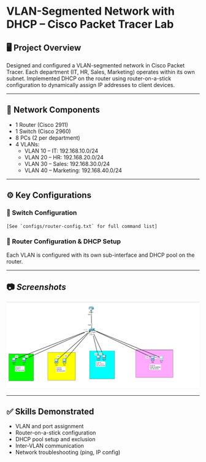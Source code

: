 # VLAN-Segmented Network with DHCP – Cisco Packet Tracer Lab

## 🖥️ Project Overview
Designed and configured a VLAN-segmented network in Cisco Packet Tracer. Each department (IT, HR, Sales, Marketing) operates within its own subnet. Implemented DHCP on the router using router-on-a-stick configuration to dynamically assign IP addresses to client devices.

---

## 🧱 Network Components
- 1 Router (Cisco 2911)
- 1 Switch (Cisco 2960)
- 8 PCs (2 per department)
- 4 VLANs:
  - VLAN 10 – IT: 192.168.10.0/24
  - VLAN 20 – HR: 192.168.20.0/24
  - VLAN 30 – Sales: 192.168.30.0/24
  - VLAN 40 – Marketing: 192.168.40.0/24

---

## ⚙️ Key Configurations

### 🔸 Switch Configuration
```
[See `configs/router-config.txt` for full command list]
```

### 🔸 Router Configuration & DHCP Setup
Each VLAN is configured with its own sub-interface and DHCP pool on the router.

---

## 📷 *Screenshots*

![Diagram Topolgy](./screenshots/topology.png)

---

## ✅ Skills Demonstrated
- VLAN and port assignment
- Router-on-a-stick configuration
- DHCP pool setup and exclusion
- Inter-VLAN communication
- Network troubleshooting (ping, IP config)


